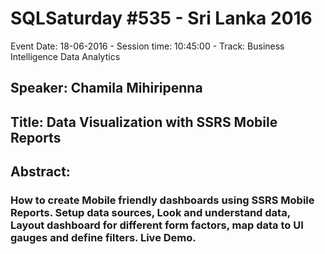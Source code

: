 # SQLSaturday #535 - Sri Lanka 2016
Event Date: 18-06-2016 - Session time: 10:45:00 - Track: Business Intelligence  Data Analytics
## Speaker: Chamila Mihiripenna
## Title: Data Visualization with SSRS Mobile Reports
## Abstract:
### How to create Mobile friendly dashboards using SSRS Mobile Reports. Setup data sources, Look and understand data, Layout dashboard for different form factors, map data to UI gauges and define filters. Live Demo.
